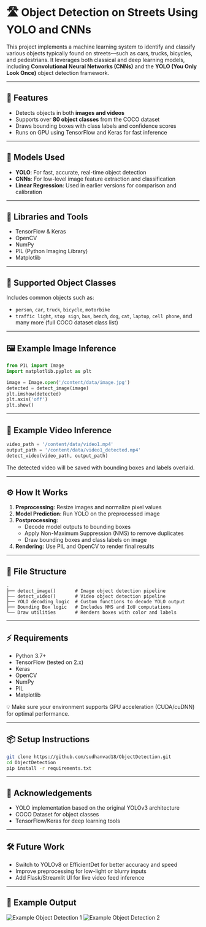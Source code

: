 # 🛣️ Object Detection on Streets Using YOLO and CNNs

This project implements a machine learning system to identify and classify various objects typically found on streets—such as cars, trucks, bicycles, and pedestrians. It leverages both classical and deep learning models, including **Convolutional Neural Networks (CNNs)** and the **YOLO (You Only Look Once)** object detection framework.

---

## 🚀 Features

- Detects objects in both **images and videos**
- Supports over **80 object classes** from the COCO dataset
- Draws bounding boxes with class labels and confidence scores
- Runs on GPU using TensorFlow and Keras for fast inference

---

## 🧠 Models Used

- **YOLO**: For fast, accurate, real-time object detection  
- **CNNs**: For low-level image feature extraction and classification  
- **Linear Regression**: Used in earlier versions for comparison and calibration

---

## 🧰 Libraries and Tools

- TensorFlow & Keras  
- OpenCV  
- NumPy  
- PIL (Python Imaging Library)  
- Matplotlib

---

## 🧪 Supported Object Classes

Includes common objects such as:

- `person`, `car`, `truck`, `bicycle`, `motorbike`  
- `traffic light`, `stop sign`, `bus`, `bench`, `dog`, `cat`, `laptop`, `cell phone`, and many more (full COCO dataset class list)

---

## 🖼 Example Image Inference

```python
from PIL import Image
import matplotlib.pyplot as plt

image = Image.open('/content/data/image.jpg')
detected = detect_image(image)
plt.imshow(detected)
plt.axis('off')
plt.show()
```

---

## 🎥 Example Video Inference

```python
video_path = '/content/data/video1.mp4'
output_path = '/content/data/video1_detected.mp4'
detect_video(video_path, output_path)
```

The detected video will be saved with bounding boxes and labels overlaid.

---

## ⚙️ How It Works

1. **Preprocessing**: Resize images and normalize pixel values  
2. **Model Prediction**: Run YOLO on the preprocessed image  
3. **Postprocessing**:
   - Decode model outputs to bounding boxes  
   - Apply Non-Maximum Suppression (NMS) to remove duplicates  
   - Draw bounding boxes and class labels on image  
4. **Rendering**: Use PIL and OpenCV to render final results

---

## 📁 File Structure

```
.
├── detect_image()       # Image object detection pipeline  
├── detect_video()       # Video object detection pipeline  
├── YOLO decoding logic  # Custom functions to decode YOLO output  
├── Bounding Box logic   # Includes NMS and IoU computations  
└── Draw utilities       # Renders boxes with color and labels  
```

---

## ⚡ Requirements

- Python 3.7+  
- TensorFlow (tested on 2.x)  
- Keras  
- OpenCV  
- NumPy  
- PIL  
- Matplotlib

💡 Make sure your environment supports GPU acceleration (CUDA/cuDNN) for optimal performance.

---

## 📦 Setup Instructions

```bash
git clone https://github.com/sudhanvad18/ObjectDetection.git
cd ObjectDetection
pip install -r requirements.txt
```

---

## 📌 Acknowledgements

- YOLO implementation based on the original YOLOv3 architecture  
- COCO Dataset for object classes  
- TensorFlow/Keras for deep learning tools

---

## 🛠 Future Work

- Switch to YOLOv8 or EfficientDet for better accuracy and speed  
- Improve preprocessing for low-light or blurry inputs  
- Add Flask/Streamlit UI for live video feed inference

---

## 📸 Example Output

![Example Object Detection 1](cluster_plot.png)
![Example Object Detection 2](output2.png)
